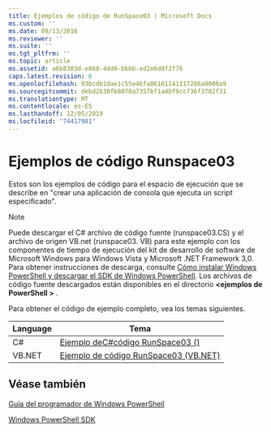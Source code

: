 ```yaml
---
title: Ejemplos de código de RunSpace03 | Microsoft Docs
ms.custom: ''
ms.date: 09/13/2016
ms.reviewer: ''
ms.suite: ''
ms.tgt_pltfrm: ''
ms.topic: article
ms.assetid: a6b8303d-e868-4dd0-bbbb-ed2e6d8f2f76
caps.latest.revision: 6
ms.openlocfilehash: 93bcdb1dae1c55e46fa06161141117286a9009a9
ms.sourcegitcommit: debd2b38fb8070a7357bf1a4bf9cc736f3702f31
ms.translationtype: MT
ms.contentlocale: es-ES
ms.lasthandoff: 12/05/2019
ms.locfileid: "74417981"
---
```

# <a name="runspace03-code-samples"></a>Ejemplos de código Runspace03

Estos son los ejemplos de código para el espacio de ejecución que se describe en "crear una aplicación de consola que ejecuta un script especificado".

> [!NOTE]
> Puede descargar el C# archivo de código fuente (runspace03.CS) y el archivo de origen VB.net (runspace03. VB) para este ejemplo con los componentes de tiempo de ejecución del kit de desarrollo de software de Microsoft Windows para Windows Vista y Microsoft .NET Framework 3,0. Para obtener instrucciones de descarga, consulte [Cómo instalar Windows PowerShell y descargar el SDK de Windows PowerShell](/powershell/scripting/developer/installing-the-windows-powershell-sdk).
> Los archivos de código fuente descargados están disponibles en el directorio **\<ejemplos de PowerShell >** .

Para obtener el código de ejemplo completo, vea los temas siguientes.

| Language |                                 Tema                                 |
| -------- | --------------------------------------------------------------------- |
| C#       | [Ejemplo deC#código RunSpace03 ()](./runspace03-csharp-code-sample.md)     |
| VB.NET   | [Ejemplo de código RunSpace03 (VB.NET)](./runspace03-vb-net-code-sample.md) |

## <a name="see-also"></a>Véase también

[Guía del programador de Windows PowerShell](./windows-powershell-programmer-s-guide.md)

[Windows PowerShell SDK](../windows-powershell-reference.md)
